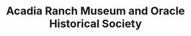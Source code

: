 ---
layout: repo
title: "Acadia Ranch Museum and Oracle Historical Society"
id: 12824
permalink: repos/12824/
---